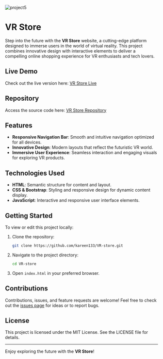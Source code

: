 ![project5](https://github.com/user-attachments/assets/1958adda-a5af-41a4-b3b6-99bf342a5d22)

# VR Store

Step into the future with the **VR Store** website, a cutting-edge platform designed to immerse users in the world of virtual reality. This project combines innovative design with interactive elements to deliver a compelling online shopping experience for VR enthusiasts and tech lovers.

## Live Demo
Check out the live version here: [VR Store Live](https://kareen133.github.io/VR-store/)

## Repository
Access the source code here: [VR Store Repository](https://github.com/kareen133/VR-store)

## Features
- **Responsive Navigation Bar**: Smooth and intuitive navigation optimized for all devices.
- **Innovative Design**: Modern layouts that reflect the futuristic VR world.
- **Immersive User Experience**: Seamless interaction and engaging visuals for exploring VR products.

## Technologies Used
- **HTML**: Semantic structure for content and layout.
- **CSS & Bootstrap**: Styling and responsive design for dynamic content display.
- **JavaScript**: Interactive and responsive user interface elements.

## Getting Started
To view or edit this project locally:
1. Clone the repository:  
   ```bash
   git clone https://github.com/kareen133/VR-store.git
   ```
2. Navigate to the project directory:  
   ```bash
   cd VR-store
   ```
3. Open `index.html` in your preferred browser.

## Contributions
Contributions, issues, and feature requests are welcome! Feel free to check out the [issues page](https://github.com/kareen133/VR-store/issues) for ideas or to report bugs.

## License
This project is licensed under the MIT License. See the LICENSE file for details.

---

Enjoy exploring the future with the **VR Store**!
